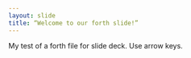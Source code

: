 ```yaml
---
layout: slide
title: “Welcome to our forth slide!”
---
```

My test of a forth file for slide deck.
Use arrow keys. 
